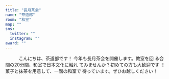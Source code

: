 ```yaml
---
title: "長月茶会"
name: "茶道部"
room: "和室"
map: ""
sns:
  twitter: ""
  instagram: ""
award: ""
---
```


　　　こんにちは、茶道部です！
今年も長月茶会を開催します。教室を回
る合間の20分間、和室で日本文化に触れ
てみませんか？初めての方も大歓迎です
！菓子と抹茶を用意して、一階の和室で
待っています。ぜひお越しください！
